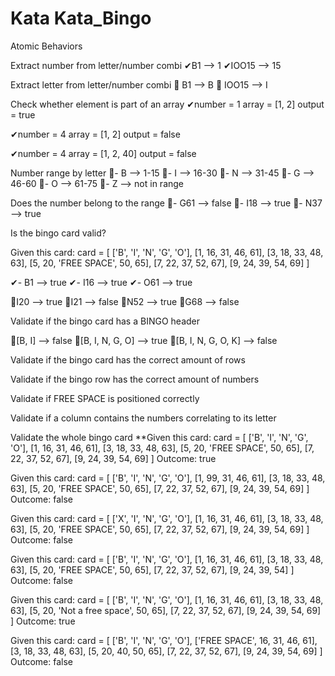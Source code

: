 # Kata Kata_Bingo

Atomic Behaviors

Extract number from letter/number combi
✔B1 --> 1
✔IOO15 --> 15

Extract letter from letter/number combi
🍚 B1 --> B
🍜 IOO15 --> I

Check whether element is part of an array
✔number = 1
array = [1, 2]
output = true

✔number = 4
array = [1, 2]
output = false

✔number = 4
array = [1, 2, 40]
output = false

Number range by letter
🍗- B --> 1-15
🍕- I --> 16-30
🥞- N --> 31-45
🍟- G --> 46-60
🧀- O --> 61-75
🥐- Z --> not in range

Does the number belong to the range
🍘- G61 --> false
🍙- I18 --> true
🍚- N37 --> true

Is the bingo card valid?

Given this card:
card = [
  ['B', 'I', 'N', 'G', 'O'],
  [1, 16, 31, 46, 61],
  [3, 18, 33, 48, 63],
  [5, 20, 'FREE SPACE', 50, 65],
  [7, 22, 37, 52, 67],
  [9, 24, 39, 54, 69]
]

✔- B1 --> true
✔- I16 --> true
✔- O61 --> true

🍕I20 --> true
🍕I21 --> false
🍕N52 --> true
🍕G68 --> false

Validate if the bingo card has a BINGO header

🍔[B, I] --> false
🍕[B, I, N, G, O] --> true
🍳[B, I, N, G, O, K] --> false

Validate if the bingo card has the correct amount of rows

Validate if the bingo row has the correct amount of numbers

Validate if FREE SPACE is positioned correctly

Validate if a column contains the numbers correlating to its letter

Validate the whole bingo card
**Given this card:
card = [
  ['B', 'I', 'N', 'G', 'O'],
  [1, 16, 31, 46, 61],
  [3, 18, 33, 48, 63],
  [5, 20, 'FREE SPACE', 50, 65],
  [7, 22, 37, 52, 67],
  [9, 24, 39, 54, 69]
]
Outcome: true

Given this card:
card = [
  ['B', 'I', 'N', 'G', 'O'],
  [1, 99, 31, 46, 61],
  [3, 18, 33, 48, 63],
  [5, 20, 'FREE SPACE', 50, 65],
  [7, 22, 37, 52, 67],
  [9, 24, 39, 54, 69]
]
Outcome: false

Given this card:
card = [
  ['X', 'I', 'N', 'G', 'O'],
  [1, 16, 31, 46, 61],
  [3, 18, 33, 48, 63],
  [5, 20, 'FREE SPACE', 50, 65],
  [7, 22, 37, 52, 67],
  [9, 24, 39, 54, 69]
]
Outcome: false

Given this card:
card = [
  ['B', 'I', 'N', 'G', 'O'],
  [1, 16, 31, 46, 61],
  [3, 18, 33, 48, 63],
  [5, 20, 'FREE SPACE', 50, 65],
  [7, 22, 37, 52, 67],
  [9, 24, 39, 54]
]
Outcome: false

Given this card:
card = [
  ['B', 'I', 'N', 'G', 'O'],
  [1, 16, 31, 46, 61],
  [3, 18, 33, 48, 63],
  [5, 20, 'Not a free space', 50, 65],
  [7, 22, 37, 52, 67],
  [9, 24, 39, 54, 69]
]
Outcome: true

Given this card:
card = [
  ['B', 'I', 'N', 'G', 'O'],
  ['FREE SPACE', 16, 31, 46, 61],
  [3, 18, 33, 48, 63],
  [5, 20, 40, 50, 65],
  [7, 22, 37, 52, 67],
  [9, 24, 39, 54, 69]
]
Outcome: false